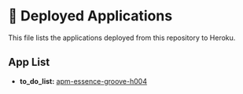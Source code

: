 # 🚀 Deployed Applications

This file lists the applications deployed from this repository to Heroku.

## App List

* **to_do_list:** [apm-essence-groove-h004](https://apm-essence-groove-h004-fc1ff5ff5de7.herokuapp.com/)
